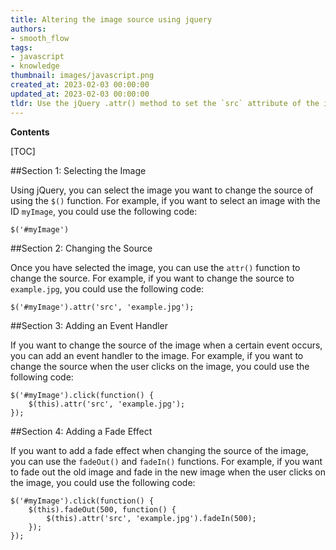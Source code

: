 ```yaml
---
title: Altering the image source using jquery
authors:
- smooth_flow
tags:
- javascript
- knowledge
thumbnail: images/javascript.png
created_at: 2023-02-03 00:00:00
updated_at: 2023-02-03 00:00:00
tldr: Use the jQuery .attr() method to set the `src` attribute of the image element to the desired image source.
---
```


**Contents**

[TOC]

##Section 1: Selecting the Image

Using jQuery, you can select the image you want to change the source of using the `$()` function. For example, if you want to select an image with the ID `myImage`, you could use the following code:

```
$('#myImage')
```

##Section 2: Changing the Source

Once you have selected the image, you can use the `attr()` function to change the source. For example, if you want to change the source to `example.jpg`, you could use the following code:

```
$('#myImage').attr('src', 'example.jpg');
```

##Section 3: Adding an Event Handler

If you want to change the source of the image when a certain event occurs, you can add an event handler to the image. For example, if you want to change the source when the user clicks on the image, you could use the following code:

```
$('#myImage').click(function() {
    $(this).attr('src', 'example.jpg');
});
```

##Section 4: Adding a Fade Effect

If you want to add a fade effect when changing the source of the image, you can use the `fadeOut()` and `fadeIn()` functions. For example, if you want to fade out the old image and fade in the new image when the user clicks on the image, you could use the following code:

```
$('#myImage').click(function() {
    $(this).fadeOut(500, function() {
        $(this).attr('src', 'example.jpg').fadeIn(500);
    });
});
```
